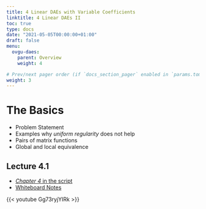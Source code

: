 ```yaml
---
title: 4 Linear DAEs with Variable Coefficients
linktitle: 4 Linear DAEs II
toc: true
type: docs
date: "2021-05-05T00:00:00+01:00"
draft: false
menu:
  ovgu-daes:
    parent: Overview
    weight: 4

# Prev/next pager order (if `docs_section_pager` enabled in `params.toml`)
weight: 3
---
```


# The Basics 

 * Problem Statement
 * Examples why *uniform regularity* does not help
 * Pairs of matrix functions
 * Global and local equivalence

## Lecture 4.1

 * [*Chapter 4* in the script](https://www.janheiland.de/script-daes/IV.html)
 * [Whiteboard Notes](../files/lecture-41.jpg)

{{< youtube Gg73ryjYIRk >}}
